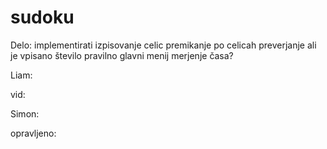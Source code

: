 # sudoku

Delo:
implementirati izpisovanje celic
premikanje po celicah
preverjanje ali je vpisano število pravilno
glavni menij
merjenje časa?



Liam:

vid:

Simon:

opravljeno:

